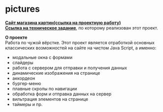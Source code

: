 # pictures
**[Сайт магазина картин(ссылка на проектную работу)](https://kombojiec.github.io/pictures/)**  
**[Ссылка на техническое задание](https://docs.google.com/document/d/1UFU42VTlqKQ8VIhco3l_K6M6oGlfFAK1MAqlkpcRG0I/edit)**, по которому реализован этот проект.

**О проекте**  
Работа по чужой вёрстке.
Этот проект является отработкой основных классических возможностей на сайте на чистом Java Script, а именно:
* модальные окна с формами
* слайдеры
* работа с сервером для отправки и получения данных
* динамические изображения на странице
* аккордеон
* бургер-меню
* плавные скролы по навигации
* обработка форм и отправка данных на сервер
* вильтрация элементов на странице
* таймеры и пр.
